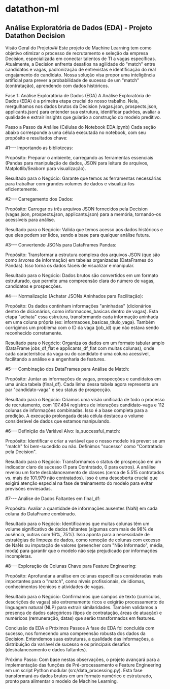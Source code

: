 # datathon-ml

##   Análise Exploratória de Dados (EDA) - Projeto Datathon Decision
Visão Geral do Projeto##
Este projeto de Machine Learning tem como objetivo otimizar o processo de recrutamento e seleção da empresa Decision, especializada em conectar talentos de TI a vagas específicas. Atualmente, a Decision enfrenta desafios na agilidade do "match" entre candidatos e vagas, padronização de entrevistas e identificação do real engajamento do candidato. Nossa solução visa propor uma inteligência artificial para prever a probabilidade de sucesso de um "match" (contratação), aprendendo com dados históricos.

Fase 1: Análise Exploratória de Dados (EDA)
A Análise Exploratória de Dados (EDA) é a primeira etapa crucial do nosso trabalho. Nela, mergulhamos nos dados brutos da Decision (vagas.json, prospects.json, applicants.json) para entender sua estrutura, identificar padrões, avaliar a qualidade e extrair insights que guiarão a construção do modelo preditivo.

Passo a Passo da Análise (Células do Notebook EDA.ipynb)
Cada seção abaixo corresponde a uma célula executada no notebook, com seu propósito e resultados chave:

#1--- Importando as bibliotecas:

Propósito: Preparar o ambiente, carregando as ferramentas essenciais (Pandas para manipulação de dados, JSON para leitura de arquivos, Matplotlib/Seaborn para visualização).

Resultado para o Negócio: Garante que temos as ferramentas necessárias para trabalhar com grandes volumes de dados e visualizá-los eficientemente.

#2--- Carregamento dos Dados:

Propósito: Carregar os três arquivos JSON fornecidos pela Decision (vagas.json, prospects.json, applicants.json) para a memória, tornando-os acessíveis para análise.

Resultado para o Negócio: Valida que temos acesso aos dados históricos e que eles podem ser lidos, sendo a base para qualquer análise futura.

#3--- Convertendo JSONs para DataFrames Pandas:

Propósito: Transformar a estrutura complexa dos arquivos JSON (que são como árvores de informação) em tabelas organizadas (DataFrames do Pandas). Isso torna os dados fáceis de visualizar e manipular.

Resultado para o Negócio: Dados brutos são convertidos em um formato estruturado, que permite uma compreensão clara do número de vagas, candidatos e prospecções.

#4--- Normalização (Achatar JSONs Aninhados para Facilitação):

Propósito: Os dados continham informações "aninhadas" (dicionários dentro de dicionários, como informacoes_basicas dentro de vagas). Esta etapa "achata" essa estrutura, transformando cada informação aninhada em uma coluna própria (ex: informacoes_basicas_titulo_vaga). Também corrigimos um problema com o ID da vaga (job_id) que não estava sendo reconhecido corretamente.

Resultado para o Negócio: Organiza os dados em um formato tabular amplo (DataFrame jobs_df_flat e applicants_df_flat com muitas colunas), onde cada característica da vaga ou do candidato é uma coluna acessível, facilitando a análise e a engenharia de features.

#5--- Combinação dos DataFrames para Análise de Match:

Propósito: Juntar as informações de vagas, prospecções e candidatos em uma única tabela (final_df). Cada linha dessa tabela agora representa um par "candidato-vaga" e seu status de prospecção.

Resultado para o Negócio: Criamos uma visão unificada de todo o processo de recrutamento, com 107.494 registros de interações candidato-vaga e 112 colunas de informações combinadas. Isso é a base completa para a predição. A execução prolongada desta célula destacou o volume considerável de dados que estamos manipulando.

#6--- Definição da Variável Alvo: is_successful_match:

Propósito: Identificar e criar a variável que o nosso modelo irá prever: se um "match" foi bem-sucedido ou não. Definimos "sucesso" como "Contratado pela Decision".

Resultado para o Negócio: Transformamos o status de prospecção em um indicador claro de sucesso (1 para Contratado, 0 para outros). A análise revelou um forte desbalanceamento de classes (cerca de 5.515 contratados vs. mais de 101.979 não contratados). Isso é uma descoberta crucial que exigirá atenção especial na fase de treinamento do modelo para evitar previsões enviesadas.

#7--- Análise de Dados Faltantes em final_df:

Propósito: Avaliar a quantidade de informações ausentes (NaN) em cada coluna do DataFrame combinado.

Resultado para o Negócio: Identificamos que muitas colunas têm um volume significativo de dados faltantes (algumas com mais de 98% de ausência, outras com 16%, 75%). Isso aponta para a necessidade de estratégias de limpeza de dados, como remoção de colunas com excesso de NaNs ou imputação de valores (preencher com "Não Informado", média, moda) para garantir que o modelo não seja prejudicado por informações incompletas.

#8--- Exploração de Colunas Chave para Feature Engineering:

Propósito: Aprofundar a análise em colunas específicas consideradas mais importantes para o "match", como níveis profissionais, de idiomas, conhecimentos técnicos e atividades de vagas.

Resultado para o Negócio: Confirmamos que campos de texto (currículos, descrições de vagas) são extremamente ricos e exigirão processamento de linguagem natural (NLP) para extrair similaridades. Também validamos a presença de dados categóricos (tipos de contratação, áreas de atuação) e numéricos (remuneração, datas) que serão transformados em features.

Conclusão da EDA e Próximos Passos
A fase de EDA foi concluída com sucesso, nos fornecendo uma compreensão robusta dos dados da Decision. Entendemos suas estruturas, a qualidade das informações, a distribuição da variável de sucesso e os principais desafios (desbalanceamento e dados faltantes).

Próximo Passo: Com base nestas observações, o projeto avançará para a implementação das funções de Pré-processamento e Feature Engineering em um script Python modular (src/data_processing.py). Esta fase transformará os dados brutos em um formato numérico e estruturado, pronto para alimentar o modelo de Machine Learning.